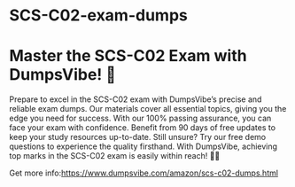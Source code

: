 # SCS-C02-exam-dumps
# Master the SCS-C02 Exam with DumpsVibe! 🚀
Prepare to excel in the SCS-C02 exam with DumpsVibe’s precise and reliable exam dumps. Our materials cover all essential topics, giving you the edge you need for success. With our 100% passing assurance, you can face your exam with confidence. Benefit from 90 days of free updates to keep your study resources up-to-date. Still unsure? Try our free demo questions to experience the quality firsthand. With DumpsVibe, achieving top marks in the SCS-C02 exam is easily within reach! 🚀🚀

Get more info:https://www.dumpsvibe.com/amazon/scs-c02-dumps.html
